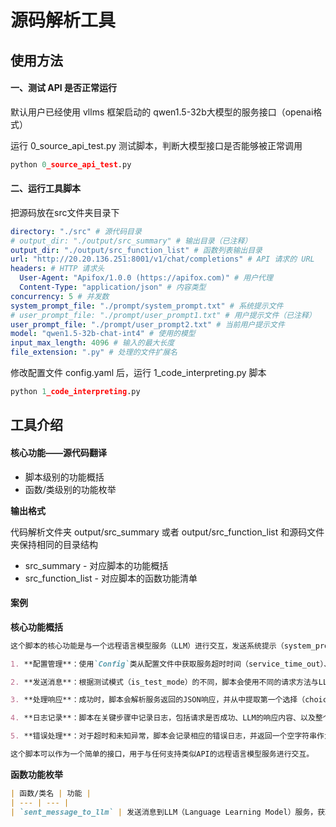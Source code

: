 # 源码解析工具

## 使用方法

#### 一、测试 API 是否正常运行

默认用户已经使用 vllms 框架启动的 qwen1.5-32b大模型的服务接口（openai格式）

运行 0_source_api_test.py 测试脚本，判断大模型接口是否能够被正常调用
```python
python 0_source_api_test.py
```

#### 二、运行工具脚本

把源码放在src文件夹目录下

```yaml
directory: "./src" # 源代码目录
# output_dir: "./output/src_summary" # 输出目录（已注释）
output_dir: "./output/src_function_list" # 函数列表输出目录
url: "http://20.20.136.251:8001/v1/chat/completions" # API 请求的 URL
headers: # HTTP 请求头
  User-Agent: "Apifox/1.0.0 (https://apifox.com)" # 用户代理
  Content-Type: "application/json" # 内容类型
concurrency: 5 # 并发数
system_prompt_file: "./prompt/system_prompt.txt" # 系统提示文件
# user_prompt_file: "./prompt/user_prompt1.txt" # 用户提示文件（已注释）
user_prompt_file: "./prompt/user_prompt2.txt" # 当前用户提示文件
model: "qwen1.5-32b-chat-int4" # 使用的模型
input_max_length: 4096 # 输入的最大长度
file_extension: ".py" # 处理的文件扩展名
```

修改配置文件 config.yaml 后，运行 1_code_interpreting.py 脚本
```python
python 1_code_interpreting.py
```

## 工具介绍

#### 核心功能——源代码翻译

- 脚本级别的功能概括
- 函数/类级别的功能枚举


**输出格式**

代码解析文件夹 output/src_summary 或者 output/src_function_list 和源码文件夹保持相同的目录结构
- src_summary - 对应脚本的功能概括
- src_function_list - 对应脚本的函数功能清单


#### 案例

**核心功能概括**

```md
这个脚本的核心功能是与一个远程语言模型服务（LLM）进行交互，发送系统提示（system_prompt）和用户输入（user_prompt）作为消息，并获取模型的响应。脚本具有以下主要特性：

1. **配置管理**：使用`Config`类从配置文件中获取服务超时时间（service_time_out）、测试模式标志（is_test_mode）、LLM服务的URL、授权令牌（authorization）和模型名称（model_name）。

2. **发送消息**：根据测试模式（is_test_mode）的不同，脚本会使用不同的请求方法与LLM服务通信。在测试模式下，它会发送一个POST请求，包含模型名称、消息列表（包含系统提示和用户输入）以及温度参数（temperature，这里设置为0，可能用于控制生成响应的随机性）。在非测试模式下，它会发送一个带流式传输（stream=True）的POST请求，以便处理可能的长响应。

3. **处理响应**：成功时，脚本会解析服务返回的JSON响应，并从中提取第一个选择（choices[0]）的message内容作为最终的响应。如果在请求过程中发生超时或异常，脚本会捕获错误并记录日志，同时返回一个空字符串。

4. **日志记录**：脚本在关键步骤中记录日志，包括请求是否成功、LLM的响应内容、以及整个请求过程的执行时间。

5. **错误处理**：对于超时和未知异常，脚本会记录相应的错误日志，并返回一个空字符串作为响应。

这个脚本可以作为一个简单的接口，用于与任何支持类似API的远程语言模型服务进行交互。
```

**函数功能枚举**

```md
| 函数/类名 | 功能 |
| --- | --- |
| `sent_message_to_llm` | 发送消息到LLM（Language Learning Model）服务，获取回复并处理可能的异常 |
```
